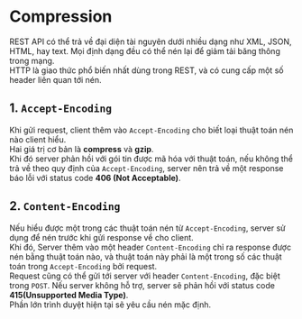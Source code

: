 # Compression  
REST API có thể trả về đại diện tài nguyên dưới nhiều dạng như XML, JSON, HTML, hay text. Mọi định dạng đều có thể nén lại để giảm tải băng thông trong mạng.  
HTTP là giao thức phổ biến nhất dùng trong REST, và có cung cấp một số header liên quan tới nén.  
## 1. `Accept-Encoding`  
Khi gửi request, client thêm vào `Accept-Encoding` cho biết loại thuật toán nén nào client hiểu.  
Hai giá trị cơ bản là **compress** và **gzip**.  
Khi đó server phản hồi với gói tin được mã hóa với thuật toán, nếu không thể trả về theo quy định của `Accept-Encoding`, server nên trả về một response báo lỗi với status code **406 (Not Acceptable)**.  
## 2. `Content-Encoding`  
Nếu hiểu được một trong các thuật toán nén từ `Accept-Encoding`, server sử dụng để nén trước khi gửi response về cho client.  
Khi đó, Server thêm vào một header `Content-Encoding` chỉ ra response được nén bằng thuật toán nào, và thuật toán này phải là một trong số các thuật toán trong `Accept-Encoding` bởi request.  
Request cũng có thể gửi tới server với header `Content-Encoding`, đặc biệt trong `POST`. Nếu server không hỗ trợ, server sẽ phản hồi với status code **415(Unsupported Media Type)**.  
Phần lớn trình duyệt hiện tại sẽ yêu cầu nén mặc định.  
